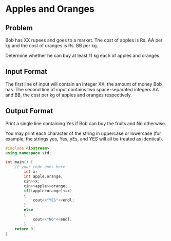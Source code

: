 # Apples and Oranges
## Problem
Bob has XX rupees and goes to a market. The cost of apples is Rs. AA per kg and the cost of oranges is Rs. BB per kg.

Determine whether he can buy at least 11 kg each of apples and oranges.

## Input Format
The first line of input will contain an integer XX, the amount of money Bob has.
The second line of input contains two space-separated integers AA and BB, the cost per kg of apples and oranges respectively.
## Output Format
Print a single line containing Yes if Bob can buy the fruits and No otherwise.

You may print each character of the string in uppercase or lowercase (for example, the strings yes, Yes, yEs, and YES will all be treated as identical).
```cpp
#include <iostream>
using namespace std;

int main() {
	// your code goes here
	    int x;
	    int apple,orange;
	    cin>>x;
	    cin>>apple>>orange;
	    if((apple+orange)<=x)
	    {
	        cout<<"YES"<<endl;
	    }
	    else
	    {
	        cout<<"NO"<<endl;
	    }
	return 0;
}

```